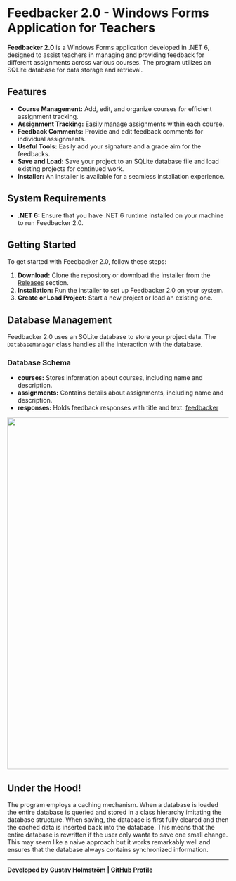 # Feedbacker 2.0 - Windows Forms Application for Teachers

**Feedbacker 2.0** is a Windows Forms application developed in .NET 6, designed to assist teachers in managing and providing feedback for different assignments across various courses. The program utilizes an SQLite database for data storage and retrieval.

## Features

- **Course Management:** Add, edit, and organize courses for efficient assignment tracking.
- **Assignment Tracking:** Easily manage assignments within each course.
- **Feedback Comments:** Provide and edit feedback comments for individual assignments.
- **Useful Tools:** Easily add your signature and a grade aim for the feedbacks.
- **Save and Load:** Save your project to an SQLite database file and load existing projects for continued work.
- **Installer:** An installer is available for a seamless installation experience.

## System Requirements

- **.NET 6:** Ensure that you have .NET 6 runtime installed on your machine to run Feedbacker 2.0.

## Getting Started

To get started with Feedbacker 2.0, follow these steps:

1. **Download:** Clone the repository or download the installer from the [Releases](https://github.com/Rymdhest/Feedbacker-2.0/releases) section.
2. **Installation:** Run the installer to set up Feedbacker 2.0 on your system.
3. **Create or Load Project:** Start a new project or load an existing one.

## Database Management

Feedbacker 2.0 uses an SQLite database to store your project data. The `DatabaseManager` class handles all the interaction with the database.

### Database Schema

- **courses:** Stores information about courses, including name and description.
- **assignments:** Contains details about assignments, including name and description.
- **responses:** Holds feedback responses with title and text.
[feedbacker](https://github.com/Rymdhest/Feedbacker-2.0/assets/52751206/0d6a9b64-fd5a-4abf-96f6-68c87d08e61e)

<img src="https://github.com/Rymdhest/Feedbacker-2.0/assets/52751206/0d6a9b64-fd5a-4abf-96f6-68c87d08e61e" width="800"/>


## Under the Hood!


The program employs a caching mechanism. When a database is loaded the entire database is queried and stored in a class hierarchy imitating the database structure. When saving, the database is first fully cleared and then the cached data is inserted back into the database. This means that the entire database is rewritten if the user only wanta to save one small change. This may seem like a naive approach but it works remarkably well and ensures that the database always contains synchronized information.

---

**Developed by Gustav Holmström | [GitHub Profile](https://github.com/Rymdhest)**
